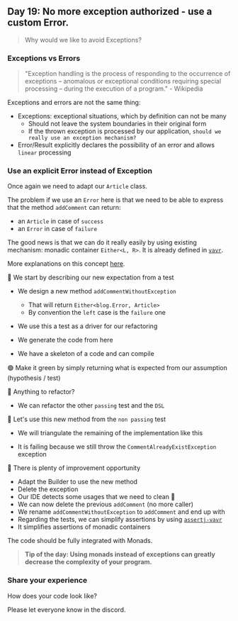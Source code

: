 ## Day 19: No more exception authorized - use a custom Error.

> Why would we like to avoid Exceptions?

### Exceptions vs Errors

> "Exception handling is the process of responding to the occurrence of exceptions – anomalous or exceptional conditions requiring special processing – during the execution of a program." - Wikipedia

Exceptions and errors are not the same thing:
- Exceptions: exceptional situations, which by definition can not be many
  - Should not leave the system boundaries in their original form
  - If the thrown exception is processed by our application, `should we really use an exception mechanism?`
- Error/Result explicitly declares the possibility of an error and allows `linear` processing

### Use an explicit Error instead of Exception
Once again we need to adapt our `Article` class.

The problem if we use an `Error` here is that we need to be able to express that the method `addComment` can return:
- an `Article` in case of `success`
- an `Error` in case of `failure`

The good news is that we can do it really easily by using existing mechanism: monadic container `Either<L, R>`. It is already defined in [`vavr`](https://docs.vavr.io/#_either).

More explanations on this concept [here](https://xtrem-tdd.netlify.app/Flavours/Design/monads).

🔴 We start by describing our new expectation from a test
- We design a new method `addCommentWithoutException`
  - That will return `Either<blog.Error, Article>`
  - By convention the `left` case is the `failure` one

- We use this a test as a driver for our refactoring
- We generate the code from here
- We have a skeleton of a code and can compile

🟢 Make it green by simply returning what is expected from our assumption (hypothesis / test)

🔵 Anything to refactor?
- We can refactor the other `passing` test and the `DSL`

🔴 Let's use this new method from the `non passing` test
- We will triangulate the remaining of the implementation like this

- It is failing because we still throw the `CommentAlreadyExistException` exception

🔵 There is plenty of improvement opportunity

- Adapt the Builder to use the new method
- Delete the exception
- Our IDE detects some usages that we need to clean 🥳
- We can now delete the previous `addComment` (no more caller)
- We rename `addCommentWithoutException` to `addComment` and end up with
- Regarding the tests, we can simplify assertions by using [`assertj-vavr`](https://github.com/assertj/assertj-vavr)
- It simplifies assertions of monadic containers

The code should be fully integrated with Monads.

>**Tip of the day: Using monads instead of exceptions can greatly decrease the complexity of your program.**

### Share your experience

How does your code look like?

Please let everyone know in the discord.
